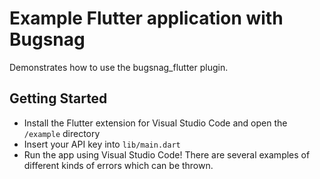 # Example Flutter application with Bugsnag

Demonstrates how to use the bugsnag_flutter plugin.

## Getting Started

* Install the Flutter extension for Visual Studio Code and open the `/example` directory
* Insert your API key into `lib/main.dart`
* Run the app using Visual Studio Code! There are several examples of different kinds of errors which can be thrown.
